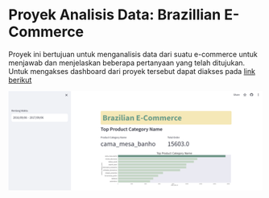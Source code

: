 # Proyek Analisis Data: Brazillian E-Commerce 

Proyek ini bertujuan untuk menganalisis data dari suatu e-commerce untuk menjawab dan menjelaskan beberapa pertanyaan yang telah ditujukan. Untuk mengakses dashboard dari proyek tersebut dapat diakses pada [link berikut](https://dashboard-brazillian-e-commerce.streamlit.app/)

![image](https://github.com/fatimahnadiaekaputri/dashboard/blob/2682695d6e9eae38c45f25ba5e6ed7fc0eb61793/tampilan%20dashboard.png)
